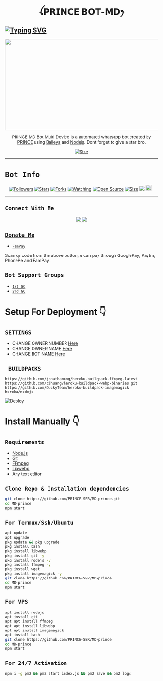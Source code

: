 <h1 align="center">ꪶ𝗣𝗥𝗜𝗡𝗖𝗘 𝗕𝗢𝗧-𝗠𝗗ꫂ<br></h1>
<p align="center">
  
## [![Typing SVG](https://readme-typing-svg.herokuapp.com?font=Rockstar-ExtraBold&color=F33A6A&lines=𝙒𝙀𝙇𝘾𝙊𝙈𝙀+𝙏𝙊+𝗣𝗥𝗜𝗡𝗖𝗘+𝗦𝗘𝗥+𝗠𝗗+𝘽𝙊𝙏+𝙍𝙀𝗣𝗢𝗣𝗘𝗗.;𝘾𝙍𝙀𝘼𝙏𝙀𝘿+𝘽𝙔+𝗣𝗥𝗜𝗡𝗖𝗘+𝗦𝗘𝗥;𝙏𝙃𝙄𝙎+𝙄𝙎+𝘼+𝗦𝗣𝗔𝗖𝗜𝗟𝗜𝗖𝗘𝗗+𝘽𝙊𝙏;𝙒𝙄𝙏𝙃+𝙈𝙊𝙍𝙀+𝙁𝙀𝘼𝙏𝙐𝙍𝙀𝙎;𝙏𝙃𝘼𝙉𝙆𝙎+𝙁𝙊𝙍+𝙑𝙄𝙎𝙄𝙏𝙄𝙉𝙂+𝙊𝙐𝙍+𝙂𝙄𝙏)](https://git.io/typing-svg)

 </a>
</p>

<img src="https://i.imgur.com/pjKI7O7.jpeg" width="540" height="300" />
</p>

<p align="center">
PRINCE MD Bot Multi Device is a automated whatsapp bot created by <a href="https://github.com/PRINCE-SER" target="_blank">PRINCE</a> using <a href="https://github.com/adiwajshing/Baileys" target="_blank">Baileys</a> and <a href="https://github.com/nodejs" target="_blank">Nodejs</a>. Dont forget to give a star bro.
</p>

<p align="center">
<a href="https://youtu.be/imFIX-Wrt3s"><img title="Size" src="https://img.shields.io/badge/Tutorial-Video-green"></a>
</p>

------

# ```Bot Info```
<p align="center">
<a href="https://github.com/PRINCE-SER/followers"><img title="Followers" src="https://img.shields.io/github/followers/PRINCE-SER?color=red&style=flat-square"></a>
<a href="https://github.com/PRINCE-SER/MD-prince/stargazers/"><img title="Stars" src="https://img.shields.io/github/stars/PRINCE-SER/MD-prince?color=blue&style=flat-square"></a>
<a href="https://github.com/PRINCE-SER/MD-prince/network/members"><img title="Forks" src="https://img.shields.io/github/forks/PRINCE-SER/MD-prince?color=red&style=flat-square"></a>
<a href="https://github.com/PRINCE-SER/MD-prince/watchers"><img title="Watching" src="https://img.shields.io/github/watchers/PRINCE-SER/MD-prince?label=Watchers&color=blue&style=flat-square"></a>
<a href="https://github.com/PRINCE-SER/MD-prince"><img title="Open Source" src="https://img.shields.io/badge/Author-prince%20Bot%20Inc.-red?v=103"></a>
<a href="https://github.com/PRINCE-SER/MD-prince/"><img title="Size" src="https://img.shields.io/github/repo-size/PRINCE-SER/MD-prince?style=flat-square&color=green"></a>
<a href="https://hits.seeyoufarm.com"><img src="https://hits.seeyoufarm.com/api/count/incr/badge.svg?url=https%3A%2F%2Fgithub.com%2FPRINCE-SER%2FMD-prince&count_bg=%2379C83D&title_bg=%23555555&icon=probot.svg&icon_color=%2300FF6D&title=hits&edge_flat=false"/></a>
<a href="https://github.com/PRINCE-SER/MD-prince/graphs/commit-activity"><img height="20" src="https://img.shields.io/badge/Maintained%3F-yes-green.svg"></a>&nbsp;&nbsp;
</p>
<p align='center'>
    </p>

-------

## ```Connect With Me```
<p align="center">
<a href="https://wa.me/918590565968"><img src="https://img.shields.io/badge/Contact Xeon-25D366?style=for-the-badge&logo=whatsapp&logoColor=white" />
<a href="https://chat.whatsapp.com/H1eWblY8BhdCML6xfIwonT"><img src="https://img.shields.io/badge/Join Official GC-25D366?style=for-the-badge&logo=whatsapp&logoColor=white" />

</p>

## ```Donate Me```

- [`FamPay`](https://telegra.ph/file/69933531032d509ff9e54.jpg)

<p align="left">
Scan qr code from the above button, u can pay through GooglePay, Paytm, PhonePe and FamPay.
</p>

## ```Bot Support Groups```

- [`1st GC`](https://chat.whatsapp.com/H1eWblY8BhdCML6xfIwonT)
- [`2nd GC`](https://chat.whatsapp.com/H1eWblY8BhdCML6xfIwonT)

# Setup For Deployment 👇

## `SETTINGS`

- CHANGE OWNER NUMBER [Here](https://github.com/PRINCE-SER/MD-prince/blob/master/config/config.json#L25)
- CHANGE OWNER NAME [Here](https://github.com/PRINCE-SER/MD-prince/blob/master/config/config.json#L30)
- CHANGE BOT NAME [Here](https://github.com/PRINCE-SER/MD-prince/blob/master/config/config.json#L29)

## ` BUILDPACKS`

```
https://github.com/jonathanong/heroku-buildpack-ffmpeg-latest
https://github.com/clhuang/heroku-buildpack-webp-binaries.git
https://github.com/DuckyTeam/heroku-buildpack-imagemagick
heroku/nodejs
```

[![Deploy](https://www.herokucdn.com/deploy/button.svg)](https://heroku.com/deploy?template=https://github.com/PRINCE-SER/MD-prince/)

# Install Manually 👇
## `Requirements`
* [Node.js](https://nodejs.org/en/)
* [Git](https://git-scm.com/downloads)
* [FFmpeg](https://github.com/BtbN/FFmpeg-Builds/releases/download/autobuild-2020-12-08-13-03/ffmpeg-n4.3.1-26-gca55240b8c-win64-gpl-4.3.zip)
* [Libwebp](https://developers.google.com/speed/webp/download)
* Any text editor
## `Clone Repo & Installation dependencies`
```bash
git clone https://github.com/PRINCE-SER/MD-prince.git
cd MD-prince
npm start
```
## `For Termux/Ssh/Ubuntu`
```bash
apt update
apt upgrade
pkg update && pkg upgrade
pkg install bash
pkg install libwebp
pkg install git -y
pkg install nodejs -y 
pkg install ffmpeg -y 
pkg install wget
pkg install imagemagick -y
git clone https://github.com/PRINCE-SER/MD-prince
cd MD-prince
npm start
```
## `For VPS`
```bash
apt install nodejs 
apt install git 
apt apt install ffmpeg 
apt apt install libwebp 
apt apt install imagemagick
apt install bash
git clone https://github.com/PRINCE-SER/MD-prince
cd MD-prince
npm start
```
## `For 24/7 Activation`
```bash
npm i -g pm2 && pm2 start index.js && pm2 save && pm2 logs
```
